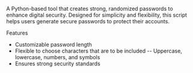 A Python-based tool that creates strong, randomized passwords to enhance digital security. Designed for simplicity and flexibility, this script helps users generate secure passwords to protect their accounts.  

 Features  
- Customizable password length  
- Flexible to choose characters that are to be included  -- Uppercase, lowercase, numbers, and symbols  
- Ensures strong security standards  
